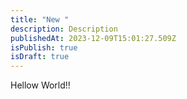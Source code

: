 ```yaml
---
title: "New "
description: Description
publishedAt: 2023-12-09T15:01:27.509Z
isPublish: true
isDraft: true
---
```

H﻿ellow World!!